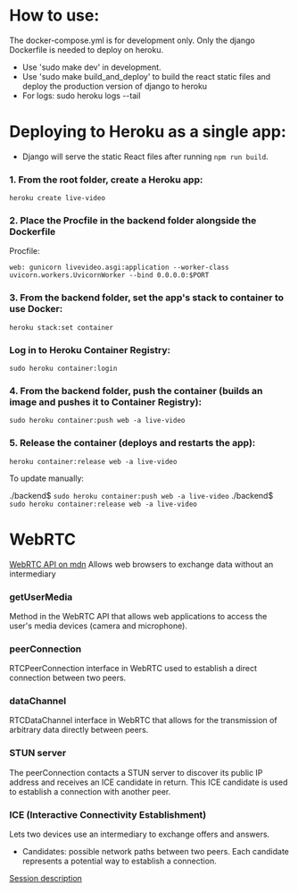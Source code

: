 
# How to use:
The docker-compose.yml is for development only. 
Only the django Dockerfile is needed to deploy on heroku.

- Use 'sudo make dev' in development.
- Use 'sudo make build_and_deploy' to build the react static files and deploy the production version of django to heroku
- For logs: 
sudo heroku logs --tail


# Deploying to Heroku as a single app:
- Django will serve the static React files after running `npm run build`.

### 1. From the root folder, create a Heroku app:
`heroku create live-video`

### 2. Place the Procfile in the backend folder alongside the Dockerfile
Procfile:

`web: gunicorn livevideo.asgi:application --worker-class uvicorn.workers.UvicornWorker --bind 0.0.0.0:$PORT`

### 3. From the backend folder, set the app's stack to container to use Docker:
`heroku stack:set container`
### Log in to Heroku Container Registry:
`sudo heroku container:login`
### 4. From the backend folder, push the container (builds an image and pushes it to Container Registry):
`sudo heroku container:push web -a live-video`
### 5. Release the container (deploys and restarts the app):
`heroku container:release web -a live-video`

<!-- # 6. Add a Heroku Postgres database:
heroku addons:create heroku-postgresql:hobby-dev -a live-video
# 7. Migrate the database:
heroku run python manage.py migrate -a live-video -->


To update manually:

./backend$ `sudo heroku container:push web -a live-video`
./backend$ `sudo heroku container:release web -a live-video`


# WebRTC
[WebRTC API on mdn](https://developer.mozilla.org/en-US/docs/Web/API/WebRTC_API)
Allows web browsers to exchange data without an intermediary

### getUserMedia 
Method in the WebRTC API that allows web applications to access the user's media devices (camera and microphone).

### peerConnection
RTCPeerConnection interface in WebRTC used to establish a direct connection between two peers.

### dataChannel
RTCDataChannel interface in WebRTC that allows for the transmission of arbitrary data directly between peers.

### STUN server
The peerConnection contacts a STUN server to discover its public IP address and receives an ICE candidate in return. This ICE candidate is used to establish a connection with another peer.

### ICE (Interactive Connectivity Establishment)
Lets two devices use an intermediary to exchange offers and answers.
- Candidates: possible network paths between two peers. Each candidate represents a potential way to establish a connection.

[Session description](https://developer.mozilla.org/en-US/docs/Web/API/WebRTC_API/Connectivity#session_descriptions)
